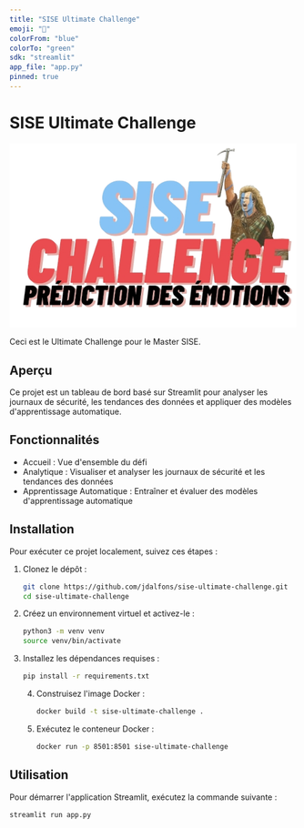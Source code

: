 ```yaml
---
title: "SISE Ultimate Challenge"
emoji: "🎤"
colorFrom: "blue"
colorTo: "green"
sdk: "streamlit"
app_file: "app.py"
pinned: true
---
```
# SISE  Ultimate Challenge
![Logo du Ultimate Challenge SISE](img/logo_01.png)

Ceci est le Ultimate Challenge pour le Master SISE.

## Aperçu

Ce projet est un tableau de bord basé sur Streamlit pour analyser les journaux de sécurité, les tendances des données et appliquer des modèles d'apprentissage automatique.

## Fonctionnalités

- Accueil : Vue d'ensemble du défi
- Analytique : Visualiser et analyser les journaux de sécurité et les tendances des données
- Apprentissage Automatique : Entraîner et évaluer des modèles d'apprentissage automatique

## Installation

Pour exécuter ce projet localement, suivez ces étapes :

1. Clonez le dépôt :
    ```sh
    git clone https://github.com/jdalfons/sise-ultimate-challenge.git
    cd sise-ultimate-challenge
    ```

2. Créez un environnement virtuel et activez-le :
    ```sh
    python3 -m venv venv
    source venv/bin/activate
    ```

3. Installez les dépendances requises :
    ```sh
    pip install -r requirements.txt
    ```
    4. Construisez l'image Docker :
        ```sh
        docker build -t sise-ultimate-challenge .
        ```

    5. Exécutez le conteneur Docker :
        ```sh
        docker run -p 8501:8501 sise-ultimate-challenge
        ```
## Utilisation

Pour démarrer l'application Streamlit, exécutez la commande suivante :
```sh
streamlit run app.py
```